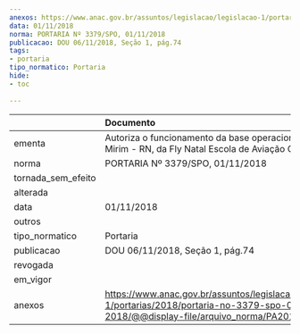 ```yaml
---
anexos: https://www.anac.gov.br/assuntos/legislacao/legislacao-1/portarias/2018/portaria-no-3379-spo-01-11-2018/@@display-file/arquivo_norma/PA2018-3379.pdf
data: 01/11/2018
norma: PORTARIA Nº 3379/SPO, 01/11/2018
publicacao: DOU 06/11/2018, Seção 1, pág.74
tags:
- portaria
tipo_normatico: Portaria
hide: 
- toc 
 
---
```


|                    | Documento                                                                                                                                            |
|:-------------------|:-----------------------------------------------------------------------------------------------------------------------------------------------------|
| ementa             | Autoriza o funcionamento da base operacional, em Ceará Mirim - RN, da Fly Natal Escola de Aviação Civil.                                             |
| norma              | PORTARIA Nº 3379/SPO, 01/11/2018                                                                                                                     |
| tornada_sem_efeito |                                                                                                                                                      |
| alterada           |                                                                                                                                                      |
| data               | 01/11/2018                                                                                                                                           |
| outros             |                                                                                                                                                      |
| tipo_normatico     | Portaria                                                                                                                                             |
| publicacao         | DOU 06/11/2018, Seção 1, pág.74                                                                                                                      |
| revogada           |                                                                                                                                                      |
| em_vigor           |                                                                                                                                                      |
| anexos             | https://www.anac.gov.br/assuntos/legislacao/legislacao-1/portarias/2018/portaria-no-3379-spo-01-11-2018/@@display-file/arquivo_norma/PA2018-3379.pdf |